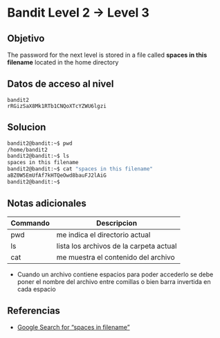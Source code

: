 # Bandit Level 2 → Level 3

## Objetivo
The password for the next level is stored in a file called **spaces in this filename** located in the home directory
## Datos de acceso al nivel
```
bandit2
rRGizSaX8Mk1RTb1CNQoXTcYZWU6lgzi
```
## Solucion
```bash
bandit2@bandit:~$ pwd
/home/bandit2
bandit2@bandit:~$ ls
spaces in this filename
bandit2@bandit:~$ cat "spaces in this filename" 
aBZ0W5EmUfAf7kHTQeOwd8bauFJ2lAiG
bandit2@bandit:~$
```

## Notas adicionales
|Commando| Descripcion|
|-----------|-------------|
|pwd| me indica el directorio actual|
|ls| lista los archivos de la carpeta actual|
|cat| me muestra el contenido del archivo|
* Cuando un archivo contiene espacios para poder accederlo se debe poner el nombre del archivo entre comillas o bien barra invertida en cada espacio

## Referencias
* [Google Search for “spaces in filename”](https://www.google.com/search?q=spaces+in+filename)